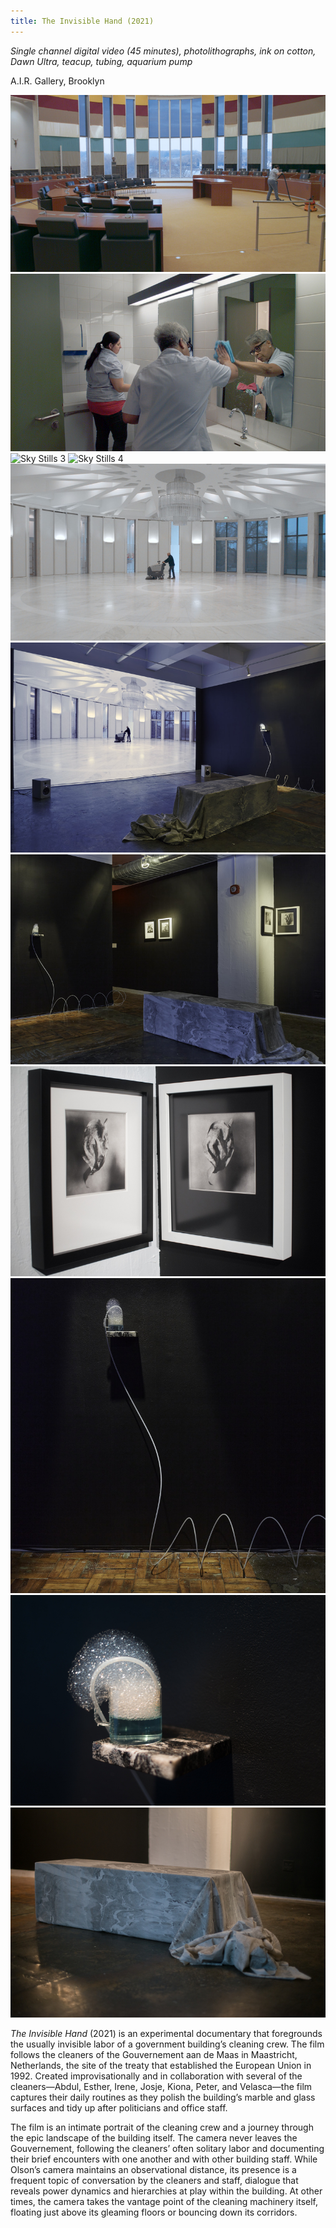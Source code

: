 ```yaml
---
title: The Invisible Hand (2021)
---
```


*Single channel digital video (45 minutes), photolithographs, ink on cotton, Dawn Ultra, teacup, tubing, aquarium pump*

A.I.R. Gallery, Brooklyn

<img src="/assets/The Invisible Hand 1.jpg" alt="Sky Stills 1" />

<img src="/assets/The Invisible Hand 2.jpg" alt="Sky Stills 2" />

<img src="/assets/The Invisible Hand 3.jpg" alt="Sky Stills 3"  />

<img src="/assets/The Invisible Hand 4.jpg" alt="Sky Stills 4" />

<img src="/assets/The Invisible Hand 5.jpg" alt="Sky Stills 5" />

<img src="/assets/The Invisible Hand installation 1.jpg" alt="A video of a man polishing a large circular marble room is projected on the wall in the background. In the foreground, a rectangular bench is covered in a white and black marbled fabric that cascades to the floor." />

<img src="/assets/The Invisible Hand installation 2.jpg" alt="Facing the other direction in the same room; four black and white prints are hung on a wall painted black. On the left wall is a teacup containing a blue liquid with foam pouring out the top; a tube spirals to the floor and out of sight." />

<img src="/assets/The Invisible Hand installation 3.jpg" alt="Photolithographs of marbled fabric flying through the air, framed and matted in contrasting black and white on black and walls" />

<img src="/assets/The Invisible Hand installation 4.jpg" alt="A teacup on a marble shelf containing a blue liquid overflows with bubbles. A white tube spirals to the floor from the cup and out of sight to the right of the image." />

<img src="/assets/The Invisible Hand installation 5.jpg" alt="Closeup of a teacup on a marble shelf containing a blue liuquid and overflowing with bubbles." />

<img src="/assets/The Invisible Hand installation 6.jpg" alt="Closeup of a rectangluar bench covered in a white and black marbled fabric that cascades to the floor." />

*The Invisible Hand* (2021) is an experimental documentary  that foregrounds the usually invisible labor of a government building’s  cleaning crew. The film follows the cleaners of the Gouvernement aan de  Maas in Maastricht, Netherlands, the site of the treaty that established the European Union in 1992. Created improvisationally and in  collaboration with several of the cleaners—Abdul, Esther, Irene, Josje,  Kiona, Peter, and Velasca—the film captures their daily routines as they polish the building’s marble and glass surfaces and tidy up after  politicians and office staff. 

The film is an intimate portrait of the cleaning crew and a journey  through the epic landscape of the building itself. The camera never  leaves the Gouvernement, following the cleaners’ often solitary labor  and documenting their brief encounters with one another and with other  building staff. While Olson’s camera maintains an observational  distance, its presence is a frequent topic of conversation by the  cleaners and staff, dialogue that reveals power dynamics and hierarchies at play within the building. At other times, the camera takes the  vantage point of the cleaning machinery itself, floating just above its gleaming floors or bouncing down its corridors.
